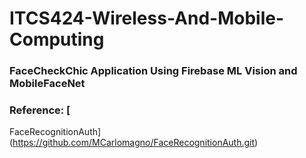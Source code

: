 # ITCS424-Wireless-And-Mobile-Computing
### FaceCheckChic Application Using Firebase ML Vision and MobileFaceNet
### Reference: [
FaceRecognitionAuth](https://github.com/MCarlomagno/FaceRecognitionAuth.git)
